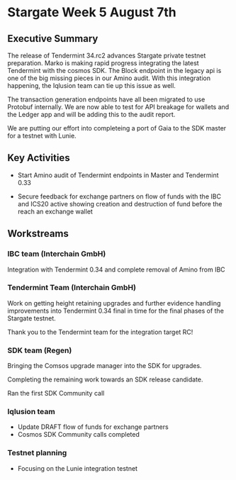 # Stargate Week 5 August 7th

## Executive Summary
The release of Tendermint 34.rc2 advances Stargate private testnet preparation. Marko is making rapid progress integrating the latest Tendermint with the cosmos SDK. The Block endpoint in the legacy api is one of the big missing pieces in our Amino audit. With this integration happening, the Iqlusion team can tie up this issue as well.

The transaction generation endpoints have all been migrated to use Protobuf internally. We are now able to test for API breakage for wallets and the Ledger app and will be adding this to the audit report.

We are putting our effort into completeing a port of Gaia to the SDK master for a testnet with Lunie.


## Key Activities
* Start Amino audit of Tendermint endpoints in Master and Tendermint 0.33

* Secure feedback for exchange partners on flow of funds with the IBC and ICS20 active showing creation and destruction of fund before the reach an exchange wallet


## Workstreams


### IBC team (Interchain GmbH)

Integration with Tendermint 0.34 and complete removal of Amino from IBC

### Tendermint Team (Interchain GmbH)

Work on getting height retaining upgrades and further evidence handling improvements into Tendermint 0.34 final in time for the final phases of the Stargate testnet.

Thank you to the Tendermint team for the integration target RC!


### SDK team (Regen)

Bringing the Comsos upgrade manager into the SDK for upgrades.

Completing the remaining work towards an SDK release candidate.
  
Ran the first SDK Community call


### Iqlusion team

* Update DRAFT flow of funds for exchange partners
* Cosmos SDK Community calls completed

### Testnet planning

* Focusing on the Lunie integration testnet
